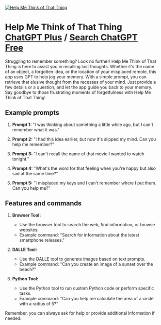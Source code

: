 
[![Help Me Think of That Thing](https://files.oaiusercontent.com/file-Fjt8b2d8P8MyzDgiA0KngNte?se=2123-10-16T20%3A52%3A57Z&sp=r&sv=2021-08-06&sr=b&rscc=max-age%3D31536000%2C%20immutable&rscd=attachment%3B%20filename%3D9987880b-6eb1-40f4-a274-c361b6354542.png&sig=BrXVWQRT2kc3/sGzA4/K2Z7SJIwCjX3yMmn18j1pT6o%3D)](https://chat.openai.com/g/g-RUOUyH49u-help-me-think-of-that-thing)

# Help Me Think of That Thing [ChatGPT Plus](https://chat.openai.com/g/g-RUOUyH49u-help-me-think-of-that-thing) / [Search ChatGPT Free](https://gptcall.net/index.html#/?search=Help%20Me%20Think%20of%20That%20Thing)

Struggling to remember something? Look no further! Help Me Think of That Thing is here to assist you in recalling lost thoughts. Whether it's the name of an object, a forgotten idea, or the location of your misplaced remote, this app uses GPT to help jog your memory. With a simple prompt, you can retrieve that elusive thought from the recesses of your mind. Just provide a few details or a question, and let the app guide you back to your memory. Say goodbye to those frustrating moments of forgetfulness with Help Me Think of That Thing!

## Example prompts

1. **Prompt 1:** "I was thinking about something a little while ago, but I can't remember what it was."

2. **Prompt 2:** "I had this idea earlier, but now it's slipped my mind. Can you help me remember?"

3. **Prompt 3:** "I can't recall the name of that movie I wanted to watch tonight."

4. **Prompt 4:** "What's the word for that feeling when you're happy but also sad at the same time?"

5. **Prompt 5:** "I misplaced my keys and I can't remember where I put them. Can you help me?"

## Features and commands

1. **Browser Tool:**
   - Use the browser tool to search the web, find information, or browse websites.
   - Example command: "Search for information about the latest smartphone releases."

2. **DALLE Tool:**
   - Use the DALLE tool to generate images based on text prompts.
   - Example command: "Can you create an image of a sunset over the beach?"

3. **Python Tool:**
   - Use the Python tool to run custom Python code or perform specific tasks.
   - Example command: "Can you help me calculate the area of a circle with a radius of 5?"

Remember, you can always ask for help or provide additional information if needed.


